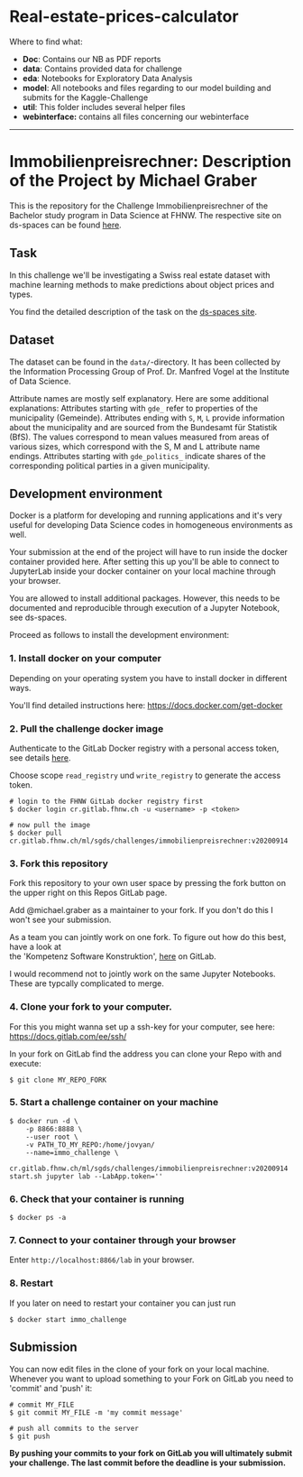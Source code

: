 # Real-estate-prices-calculator

Where to find what:
- **Doc**: Contains our NB as PDF reports 
- **data**: Contains provided data for challenge
- **eda**: Notebooks for Exploratory Data Analysis 
- **model**: All notebooks and files regarding to our model building and submits for the Kaggle-Challenge 
- **util**: This folder includes several helper files
- **webinterface:** contains all files concerning our webinterface


-------------------------------------------------
# Immobilienpreisrechner: Description of the Project by Michael Graber

This is the repository for the Challenge Immobilienpreisrechner of the
Bachelor study program in Data Science at FHNW. The respective site on
ds-spaces can be found
[here](https://ds-spaces.technik.fhnw.ch/immobilienrechner/).

## Task

In this challenge we'll be investigating a Swiss real estate dataset with
machine learning methods to make predictions about object prices and types. 

You find the detailed description of the task on the [ds-spaces
site](https://ds-spaces.technik.fhnw.ch/immobilienrechner/).

## Dataset

The dataset can be found in the `data/`-directory. It has been collected by the
Information Processing Group of Prof. Dr. Manfred Vogel at the Institute of
Data Science.

Attribute names are mostly self explanatory. Here are some additional
explanations: Attributes starting with `gde_` refer to properties of the
municipality (Gemeinde). Attributes ending with `S`, `M`, `L` provide
information about the municipality and are sourced from the Bundesamt für
Statistik (BfS). The values correspond to mean values measured from areas of
various sizes, which correspond with the S, M and L attribute name endings.
Attributes starting with `gde_politics_` indicate shares of the corresponding
political parties in a given municipality.


## Development environment

Docker is a platform for developing and running applications and it's very
useful for developing Data Science codes in homogeneous environments as well.

Your submission at the end of the project will have to run inside the docker
container provided here.  After setting this up you'll be able to connect to
JupyterLab inside your docker container on your local machine through your
browser.

You are allowed to install additional packages. However, this needs to be
documented and reproducible through execution of a Jupyter Notebook, see ds-spaces.

Proceed as follows to install the development environment:


### 1. Install docker on your computer

Depending on your operating system you have to install docker in different ways.  

You'll find detailed instructions here: https://docs.docker.com/get-docker


### 2. Pull the challenge docker image

Authenticate to the GitLab Docker registry with a personal access token, see
details
[here](https://docs.gitlab.com/ee/user/packages/container_registry/#authenticating-to-the-gitlab-container-registry).

Choose scope `read_registry` und `write_registry` to generate the access token.  

```
# login to the FHNW GitLab docker registry first
$ docker login cr.gitlab.fhnw.ch -u <username> -p <token>

# now pull the image
$ docker pull cr.gitlab.fhnw.ch/ml/sgds/challenges/immobilienpreisrechner:v20200914
```

### 3. Fork this repository

Fork this repository to your own user space by pressing the fork button on the
upper right on this Repos GitLab page.

Add @michael.graber as a maintainer to your fork. If you don't do this I won't see your submission.

As a team you can jointly work on one fork. To figure out how do this best, have a look at  
the 'Kompetenz Software Konstruktion',
[here](https://gitlab.fhnw.ch/jasmin.fluri/softwarekonstruktion-data-science/-/blob/master/lessons/le1.md)
on GitLab.

I would recommend not to jointly work on the same Jupyter Notebooks. These are typcally complicated to merge.


### 4. Clone your fork to your computer. 

For this you might wanna set up a ssh-key for your computer, see here: https://docs.gitlab.com/ee/ssh/

In your fork on GitLab find the address you can clone your Repo with and execute:

```
$ git clone MY_REPO_FORK
```


### 5. Start a challenge container on your machine

```
$ docker run -d \
    -p 8866:8888 \
    --user root \
    -v PATH_TO_MY_REPO:/home/jovyan/
    --name=immo_challenge \
    cr.gitlab.fhnw.ch/ml/sgds/challenges/immobilienpreisrechner:v20200914 start.sh jupyter lab --LabApp.token=''

```

### 6. Check that your container is running

```
$ docker ps -a
```

### 7. Connect to your container through your browser

Enter `http://localhost:8866/lab` in your browser.


### 8. Restart

If you later on need to restart your container you can just run

```
$ docker start immo_challenge
```


## Submission 

You can now edit files in the clone of your fork on your local machine.
Whenever you want to upload something to your Fork on GitLab you need to
'commit' and 'push' it:

```
# commit MY_FILE
$ git commit MY_FILE -m 'my commit message'

# push all commits to the server
$ git push
```

**By pushing your commits to your fork on GitLab you will ultimately submit
your challenge. The last commit before the deadline is your submission.**

